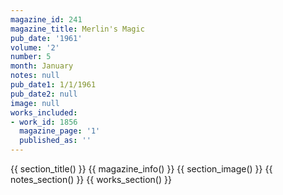 ```yaml
---
magazine_id: 241
magazine_title: Merlin's Magic
pub_date: '1961'
volume: '2'
number: 5
month: January
notes: null
pub_date1: 1/1/1961
pub_date2: null
image: null
works_included:
- work_id: 1856
  magazine_page: '1'
  published_as: ''
---
```


{{ section_title() }}
{{ magazine_info() }}
{{ section_image() }}
{{ notes_section() }}
{{ works_section() }}
